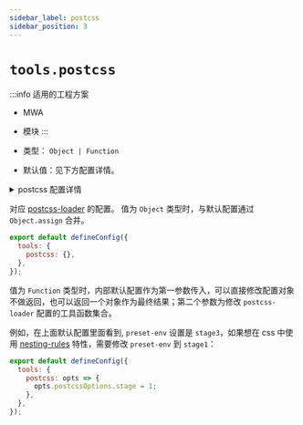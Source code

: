 ```yaml
---
sidebar_label: postcss
sidebar_position: 3
---
```


# `tools.postcss`

:::info 适用的工程方案
* MWA
* 模块
:::

* 类型： `Object | Function`
* 默认值：见下方配置详情。

<details>
  <summary>postcss 配置详情</summary>

```js
  {
    ident: 'postcss',
    plugins: () => [
      require('postcss-flexbugs-fixes'),
      require('postcss-custom-properties'),
      require('postcss-initial'),
      require('postcss-page-break'),
      require('postcss-font-variant'),
      require('postcss-media-minmax'),
      require('postcss-nesting'),
      require('autoprefixer')({
        flexbox: 'no-2009'
      })
    ],
    sourceMap: isEnvProduction && shouldUseSourceMap, // 取决于生产环境，以及是否设置 output.disableSourceMap
  }
```

:::tip 提示
更多关于：<a href="https://github.com/postcss/postcss-loader" target="_blank">PostCSS 配置</a>。
:::
</details>

对应 [postcss-loader](https://github.com/postcss/postcss-loader) 的配置。
值为 `Object` 类型时，与默认配置通过 `Object.assign` 合并。

```js title="modern.config.js"
export default defineConfig({
  tools: {
    postcss: {},
  },
});
```


值为 `Function` 类型时，内部默认配置作为第一参数传入，可以直接修改配置对象不做返回，也可以返回一个对象作为最终结果；第二个参数为修改 `postcss-loader` 配置的工具函数集合。

例如，在上面默认配置里面看到, `preset-env` 设置是 `stage3`，如果想在 css 中使用 [nesting-rules](https://preset-env.cssdb.org/features#nesting-rules) 特性，需要修改 `preset-env` 到 `stage1`：


```js title="modern.config.js"
export default defineConfig({
  tools: {
    postcss: opts => {
      opts.postcssOptions.stage = 1;
    },
  },
});
```
